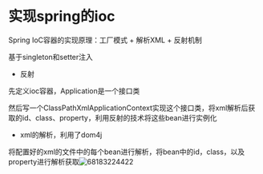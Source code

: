 # 实现spring的ioc

Spring IoC容器的实现原理：工厂模式 + 解析XML + 反射机制

基于singleton和setter注入

- 反射

先定义ioc容器，Application是一个接口类



然后写一个ClassPathXmlApplicationContext实现这个接口类，将xml解析后获取的id、class、property，利用反射的技术将这些bean进行实例化

* xml的解析，利用了dom4j

​	将配置好的xml的文件中的每个bean进行解析，将bean中的id，class，以及property进行解析获取![68183224422](C:\Users\万俊良\AppData\Local\Temp\1681832244222.png)



